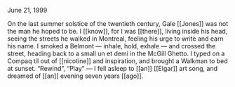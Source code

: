June 21, 1999

On the last summer solstice of the twentieth century, Gale [[Jones]] was not the man he hoped to be. I [[know]], for I was [[there]], living inside his head, seeing the streets he walked in Montreal, feeling his urge to write and earn his name. I smoked a Belmont — inhale, hold, exhale — and crossed the street, heading back to a small un et demi in the McGill Ghetto. I typed on a Compaq til out of [[nicotine]] and inspiration, and brought a Walkman to bed at sunset. “Rewind”, “Play” — I fell asleep to [[an]] [[Elgar]] art song, and dreamed of [[an]] evening seven years [[ago]].

